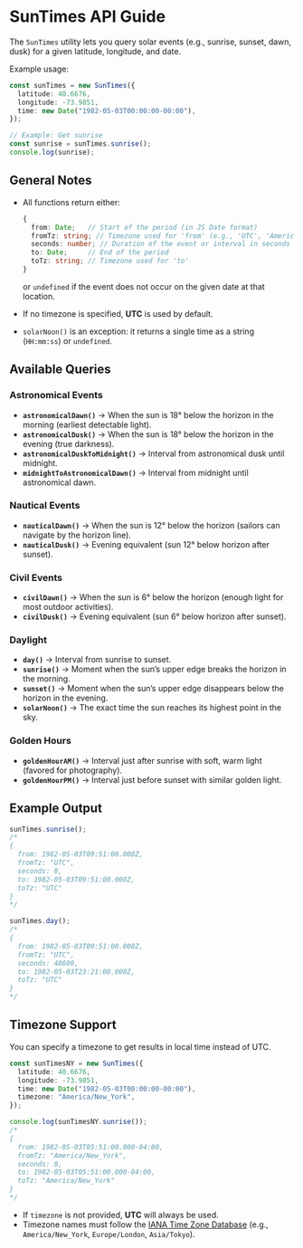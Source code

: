 # SunTimes API Guide

The `SunTimes` utility lets you query solar events (e.g., sunrise, sunset, dawn, dusk) for a given latitude, longitude, and date.

Example usage:

```ts
const sunTimes = new SunTimes({
  latitude: 40.6676,
  longitude: -73.9851,
  time: new Date("1982-05-03T00:00:00-00:00"),
});

// Example: Get sunrise
const sunrise = sunTimes.sunrise();
console.log(sunrise);
````

## General Notes

* All functions return either:

  ```ts
  {
    from: Date;   // Start of the period (in JS Date format)
    fromTz: string; // Timezone used for 'from' (e.g., 'UTC', 'America/New_York')
    seconds: number; // Duration of the event or interval in seconds
    to: Date;     // End of the period
    toTz: string; // Timezone used for 'to'
  }
  ```

  or `undefined` if the event does not occur on the given date at that location.

* If no timezone is specified, **UTC** is used by default.

* `solarNoon()` is an exception: it returns a single time as a string (`HH:mm:ss`) or `undefined`.

## Available Queries

### Astronomical Events

* **`astronomicalDawn()`** → When the sun is 18° below the horizon in the morning (earliest detectable light).
* **`astronomicalDusk()`** → When the sun is 18° below the horizon in the evening (true darkness).
* **`astronomicalDuskToMidnight()`** → Interval from astronomical dusk until midnight.
* **`midnightToAstronomicalDawn()`** → Interval from midnight until astronomical dawn.

### Nautical Events

* **`nauticalDawn()`** → When the sun is 12° below the horizon (sailors can navigate by the horizon line).
* **`nauticalDusk()`** → Evening equivalent (sun 12° below horizon after sunset).

### Civil Events

* **`civilDawn()`** → When the sun is 6° below the horizon (enough light for most outdoor activities).
* **`civilDusk()`** → Evening equivalent (sun 6° below horizon after sunset).

### Daylight

* **`day()`** → Interval from sunrise to sunset.
* **`sunrise()`** → Moment when the sun’s upper edge breaks the horizon in the morning.
* **`sunset()`** → Moment when the sun’s upper edge disappears below the horizon in the evening.
* **`solarNoon()`** → The exact time the sun reaches its highest point in the sky.

### Golden Hours

* **`goldenHourAM()`** → Interval just after sunrise with soft, warm light (favored for photography).
* **`goldenHourPM()`** → Interval just before sunset with similar golden light.

## Example Output

```ts
sunTimes.sunrise();
/*
{
  from: 1982-05-03T09:51:00.000Z,
  fromTz: "UTC",
  seconds: 0,
  to: 1982-05-03T09:51:00.000Z,
  toTz: "UTC"
}
*/
```

```ts
sunTimes.day();
/*
{
  from: 1982-05-03T09:51:00.000Z,
  fromTz: "UTC",
  seconds: 48600,
  to: 1982-05-03T23:21:00.000Z,
  toTz: "UTC"
}
*/
```

## Timezone Support

You can specify a timezone to get results in local time instead of UTC.

```ts
const sunTimesNY = new SunTimes({
  latitude: 40.6676,
  longitude: -73.9851,
  time: new Date("1982-05-03T00:00:00-00:00"),
  timezone: "America/New_York",
});

console.log(sunTimesNY.sunrise());
/*
{
  from: 1982-05-03T05:51:00.000-04:00,
  fromTz: "America/New_York",
  seconds: 0,
  to: 1982-05-03T05:51:00.000-04:00,
  toTz: "America/New_York"
}
*/
```

* If `timezone` is not provided, **UTC** will always be used.
* Timezone names must follow the [IANA Time Zone Database](https://en.wikipedia.org/wiki/List_of_tz_database_time_zones) (e.g., `America/New_York`, `Europe/London`, `Asia/Tokyo`).
